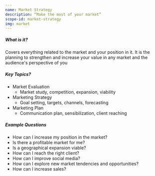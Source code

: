 ```yaml
---
name: Market Strategy
description: “Make the most of your market”
scope-id: market-strategy
img: market
---
```

##### What is it?
Covers everything related to the market and your position in it. It is the planning to strengthen and increase your value in any market and the audience's perspective of you

##### Key Topics?
* Market Evaluation
    * Market study, competition, expansion, viability
* Marketing Strategy
    * Goal setting, targets, channels, forecasting
* Marketing Plan
    * Communication plan, sensibilization, client reaching

##### Example Questions
* How can I increase my position in the market?
* Is there a profitable market for me?
* Is a geographical expansion viable?
* How can I reach the right client?
* How can I improve social media?
* How can I explore new market tendencies and opportunities?
* How can I increase sales?


